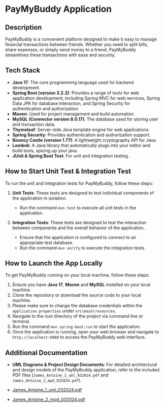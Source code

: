 # PayMyBuddy Application

## Description

PayMyBuddy is a convenient platform designed to make it easy to manage financial transactions between friends. Whether you need to split bills, share expenses, or simply send money to a friend, PayMyBuddy streamlines these transactions with ease and security.

## Tech Stack

- **Java 17**: The core programming language used for backend development.
- **Spring Boot (version 3.2.2)**: Provides a range of tools for web application development, including Spring MVC for web services, Spring Data JPA for database interaction, and Spring Security for authentication and authorization.
- **Maven**: Used for project management and build automation.
- **MySQL (Connector version 8.0.17)**: The database used for storing user and transaction data.
- **Thymeleaf**: Server-side Java template engine for web applications.
- **Spring Security**: Provides authentication and authorization support.
- **Bouncy Castle (version 1.77)**: A lightweight cryptography API for Java.
- **Lombok**: A Java library that automatically plugs into your editor and build tools, spicing up your java.
- **JUnit & Spring Boot Test**: For unit and integration testing.

## How to Start Unit Test & Integration Test

To run the unit and integration tests for PayMyBuddy, follow these steps:

1. **Unit Tests**: These tests are designed to test individual components of the application in isolation.
    - Run the command `mvn test` to execute all unit tests in the application.

2. **Integration Tests**: These tests are designed to test the interaction between components and the overall behavior of the application.
    - Ensure that the application is configured to connect to an appropriate test database.
    - Run the command `mvn verify` to execute the integration tests.

## How to Launch the App Locally

To get PayMyBuddy running on your local machine, follow these steps:

1. Ensure you have **Java 17**, **Maven** and **MySQL** installed on your local machine.
2. Clone the repository or download the source code to your local machine.
3. Please make sure to change the database credentials within the `application.properties` under `src\main\resources`.
4. Navigate to the root directory of the project via command line or terminal.
5. Run the command `mvn spring-boot:run` to start the application.
6. Once the application is running, open your web browser and navigate to `http://localhost:8080` to access the PayMyBuddy web interface.


## Additional Documentation

- **UML Diagrams & Project Design Documents**: For detailed architectural and design models of the PayMyBuddy application, refer to the included PDF files (`James_Antoine_1_uml_032024.pdf` and `James_Antoine_2_mpd_032024.pdf`).

- [James_Antoine_1_uml_032024.pdf](James_Antoine_1_uml_032024.pdf)

- [James_Antoine_2_mpd_032024.pdf](James_Antoine_2_mpd_032024.pdf)
